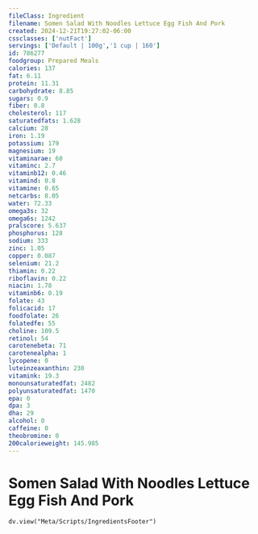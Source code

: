 ```yaml
---
fileClass: Ingredient
filename: Somen Salad With Noodles Lettuce Egg Fish And Pork
created: 2024-12-21T19:27:02-06:00
cssclasses: ['nutFact']
servings: ['Default | 100g','1 cup | 160']
id: 786277
foodgroup: Prepared Meals
calories: 137
fat: 6.11
protein: 11.31
carbohydrate: 8.85
sugars: 0.9
fiber: 0.8
cholesterol: 117
saturatedfats: 1.628
calcium: 28
iron: 1.19
potassium: 179
magnesium: 19
vitaminarae: 60
vitaminc: 2.7
vitaminb12: 0.46
vitamind: 0.8
vitamine: 0.65
netcarbs: 8.05
water: 72.33
omega3s: 32
omega6s: 1242
pralscore: 5.637
phosphorus: 128
sodium: 333
zinc: 1.05
copper: 0.087
selenium: 21.2
thiamin: 0.22
riboflavin: 0.22
niacin: 1.78
vitaminb6: 0.19
folate: 43
folicacid: 17
foodfolate: 26
folatedfe: 55
choline: 109.5
retinol: 54
carotenebeta: 71
carotenealpha: 1
lycopene: 0
luteinzeaxanthin: 230
vitamink: 19.3
monounsaturatedfat: 2482
polyunsaturatedfat: 1470
epa: 0
dpa: 3
dha: 29
alcohol: 0
caffeine: 0
theobromine: 0
200calorieweight: 145.985
---
```


# Somen Salad With Noodles Lettuce Egg Fish And Pork

```dataviewjs
dv.view("Meta/Scripts/IngredientsFooter")
```